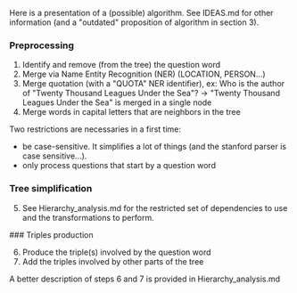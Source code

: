 Here is a presentation of a (possible) algorithm. See IDEAS.md for other information (and a "outdated" proposition of algorithm in section 3).

### Preprocessing

1. Identify and remove (from the tree) the question word
2. Merge via Name Entity Recognition (NER) (LOCATION, PERSON...)
3. Merge quotation (with a "QUOTA" NER identifier), ex: Who is the author of "Twenty Thousand Leagues Under the Sea"? -> "Twenty Thousand Leagues Under the Sea" is merged in a single node
4. Merge words in capital letters that are neighbors in the tree

Two restrictions are necessaries in a first time:
  - be case-sensitive. It simplifies a lot of things (and the stanford parser is case sensitive...). 
  - only process questions that start by a question word

### Tree simplification

5. See Hierarchy_analysis.md for the restricted set of dependencies to use and the transformations to perform.

### Triples production

6. Produce the triple(s) involved by the question word
7. Add the triples involved by other parts of the tree

A better description of steps 6 and 7 is provided in Hierarchy_analysis.md


